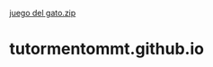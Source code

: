 [juego del gato.zip](https://github.com/TUTORMRNTO/tutormentommt.github.io/files/10422485/juego.del.gato.zip)
# tutormentommt.github.io
